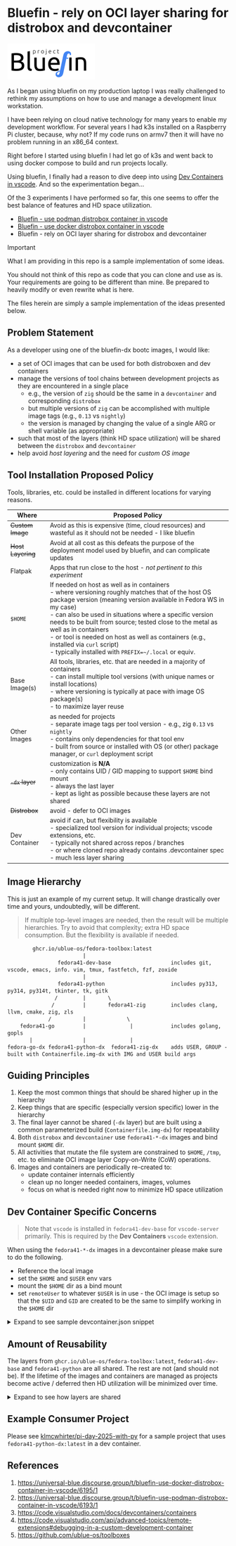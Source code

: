 # Bluefin - rely on OCI layer sharing for distrobox and devcontainer

 [![project bluefin](./docs/project-bluefin.svg)](https://projectbluefin.io/)

As I began using bluefin on my production laptop I was really challenged to rethink my assumptions on how to use and manage a development linux workstation.

I have been relying on cloud native technology for many years to enable my development workflow. For several years I had k3s installed on a Raspberry Pi cluster, because, why not? If my code runs on armv7 then it will have no problem running in an x86_64 context.

Right before I started using bluefin I had let go of k3s and went back to using docker compose to build and run projects locally.

Using bluefin, I finally had a reason to dive deep into using [Dev Containers in vscode](https://code.visualstudio.com/docs/devcontainers/containers). And so the experimentation began...

Of the 3 experiments I have performed so far, this one seems to offer the best balance of features and HD space utilization.

- [Bluefin - use podman distrobox container in vscode](https://universal-blue.discourse.group/t/bluefin-use-podman-distrobox-container-in-vscode/6193)
- [Bluefin - use docker distrobox container in vscode](https://universal-blue.discourse.group/t/bluefin-use-docker-distrobox-container-in-vscode/6195)
- Bluefin - rely on OCI layer sharing for distrobox and devcontainer

> [!IMPORTANT]
>
> What I am providing in this repo is a sample implementation of some ideas.
>
> You should not think of this repo as code that you can clone and use as is. Your requirements are going to be different than mine. Be prepared to heavily modify or even rewrite what is here.
>
> The files herein are simply a sample implementation of the ideas presented below.


## Problem Statement

As a developer using one of the bluefin-dx bootc images, I would like:

- a set of OCI images that can be used for both distroboxen and dev containers
- manage the versions of tool chains between development projects as they are encountered in a single place
	- e.g., the version of `zig` should be the same in a `devcontainer` and corresponding `distrobox`
	- but multiple versions of `zig` can be accomplished with multiple image tags (e.g., `0.13` vs `nightly`)
	- the version is managed by changing the value of a single ARG or shell variable (as appropriate)
- such that most of the layers (think HD space utilization) will be shared between the `distrobox` and `devcontainer`
- help avoid *host layering* and the need for *custom OS image*

## Tool Installation Proposed Policy
Tools, libraries, etc. could be installed in different locations for varying reasons.

| Where             | Proposed Policy |
| -- | --- |
| ~~Custom Image~~ | Avoid as this is expensive (time, cloud resources) and wasteful as it should not be needed - I like bluefin |
| ~~Host Layering~~ | Avoid at all cost as this defeats the purpose of the deployment model used by bluefin, and can complicate updates |
| Flatpak           | Apps that run close to the host - *not pertinent to this experiment* |
| `$HOME`           | If needed on host as well as in containers<br>- where versioning roughly matches that of the host OS package version (meaning version available in Fedora WS in my case)<br>- can also be used in situations where a specific version needs to be built from source; tested close to the metal as well as in containers<br>- or tool is needed on host as well as containers (e.g., installed via `curl` script)<br>- typically installed with `PREFIX=~/.local` or equiv. |
| Base Image(s)     | All tools, libraries, etc. that are needed in a majority of containers<br>- can install multiple tool versions (with unique names or install locations)<br>- where versioning is typically at pace with image OS package(s)<br>- to maximize layer reuse |
| Other Images      | as needed for projects<br>- separate image tags per tool version - e.g., zig `0.13` vs `nightly`<br>- contains only dependencies for that tool env<br>- built from source or installed with OS (or other) package manager, or `curl` deployment script |
| ~~`-dx` layer~~   | customization is **N/A**<br>- only contains UID / GID mapping to support `$HOME` bind mount<br>- always the last layer<br>- kept as light as possible because these layers are not shared |
| ~~Distrobox~~     | avoid - defer to OCI images |
| Dev Container     | avoid if can, but flexibility is available<br>- specialized tool version for individual projects; vscode extensions, etc.<br>  - typically not shared across repos / branches<br>- or where cloned repo already contains .devcontainer spec<br>- much less layer sharing |

## Image Hierarchy
This is just an example of my current setup. It will change drastically over time and yours, undoubtedly, will be different.

> If multiple top-level images are needed, then the result will be multiple hierarchies. Try to avoid that complexity; extra HD space consumption. But the flexibility is available if needed.

```
        ghcr.io/ublue-os/fedora-toolbox:latest
                        |
                fedora41-dev-base                   includes git, vscode, emacs, info. vim, tmux, fastfetch, fzf, zoxide
                        |
                fedora41-python                     includes py313, py314, py314t, tkinter, tk, gitk
               /        |       \
              /         |       fedora41-zig        includes clang, llvm, cmake, zig, zls
             /          |             \
    fedora41-go         |              |            includes golang, gopls
       |                |              |
fedora-go-dx fedora41-python-dx  fedora41-zig-dx    adds USER, GROUP - built with Containerfile.img-dx with IMG and USER build args
```

## Guiding Principles
1. Keep the most common things that should be shared higher up in the hierarchy
2. Keep things that are specific (especially version specific) lower in the hierarchy
3. The final layer cannot be shared (`-dx` layer) but are built using a common parameterized build (`Containerfile.img-dx`) for repeatability
4. Both `distrobox` and `devcontainer` use `fedora41-*-dx` images and bind mount `$HOME` dir.
5. All activities that mutate the file system are constrained to `$HOME`, `/tmp`, etc. to eliminate OCI image layer Copy-on-Write (CoW) operations.
6. Images and containers are periodically re-created to:
	- update container internals efficiently
	- clean up no longer needed containers, images, volumes
	- focus on what is needed right now to minimize HD space utilization

## Dev Container Specific Concerns
> Note that `vscode` is installed in `fedora41-dev-base` for `vscode-server` primarily. This is required by the **Dev Containers** `vscode` extension.

When using the `fedora41-*-dx` images in a devcontainer please make sure to do the following.

- Reference the local image
- set the `$HOME` and `$USER` env vars
- mount the `$HOME` dir as a bind mount
- set `remoteUser` to whatever `$USER` is in use - the OCI image is setup so that the `$UID` and `GID` are created to be the same to simplify working in the `$HOME` dir

<details>
<summary>Expand to see sample devcontainer.json snippet</summary>

```json
{
	"name": "my-devcontainer-project",
	"image": "fedora41-python-dx:latest",
	"containerEnv": {
		"HOME": "/var/home/klmcw",
		...
		"USER": "klmcw"
	},
	"mounts": [
		{
			"source": "/var/home/klmcw",
			"target": "/var/home/klmcw",
			"type": "bind"
		}
	],
  ...
  "remoteUser": "klmcw"
}
```

</details>


## Amount of Reusability

The layers from `ghcr.io/ublue-os/fedora-toolbox:latest`, `fedora41-dev-base` and `fedora41-python` are all shared. The rest are not (and should not be). If the lifetime of the images and containers are managed as projects become active / deferred then HD utilization will be minimized over time.

<details>
<summary>Expand to see how layers are shared</summary>

```
$ ./show_img_layers.sh 
#* ----------------------------------------------------------------------
vsc-pi-day-2025-with-py-661c447e34349d05dc28e2d4e1b224160b64e283dc0277ac1d54f3ef09e9608c-uid
#* ----------------------------------------------------------------------
[
  "sha256:0c2b6a377a20da8b9ac82b59bbbcfa9bd456c9b84d34e3061c7983dad7a8f099",
  "sha256:b98392206191c39eeef6b2ca6f190614835decc5d5e9ee1a14e9bcbe6602c6b9",
  "sha256:5751b81ae8667b954dc3c663aa797472e7e77bc46b640825069e0c86cde590ea",
  "sha256:7e9c868121fc600cbc22ba2f463dc97c4bf6b424486ac9d13b3a96efc62afae8",
  ---
  "sha256:20951a30ee757fa4c4c9ed674a0cd4e9fe5c714a1bacfba71f089e602771820d",
  "sha256:2a61b3c79f20e1dc7332ec35776e46760821e04a39193c6dd7feba4e2201f860",
  "sha256:66280f6f1726d1ca9b6e005e69ea3c7c6814e1b44fab140053fa83fd453f6d7a",
  "sha256:5f70bf18a086007016e948b04aed3b82103a36bea41755b6cddfaf10ace3c6ef"
]
#* ----------------------------------------------------------------------
fedora41-zig-dx
#* ----------------------------------------------------------------------
[
  "sha256:0c2b6a377a20da8b9ac82b59bbbcfa9bd456c9b84d34e3061c7983dad7a8f099",
  "sha256:b98392206191c39eeef6b2ca6f190614835decc5d5e9ee1a14e9bcbe6602c6b9",
  "sha256:5751b81ae8667b954dc3c663aa797472e7e77bc46b640825069e0c86cde590ea",
  "sha256:7e9c868121fc600cbc22ba2f463dc97c4bf6b424486ac9d13b3a96efc62afae8",
  ---
  "sha256:bae5826f4b9ecf759664926666fbffaf77fecd578bcff44dd068a22629e73947",
  "sha256:68537e08bc0cdd6af3e76c529f55c08022193926f8e2d58fe405909edbb06db9",
  "sha256:20951a30ee757fa4c4c9ed674a0cd4e9fe5c714a1bacfba71f089e602771820d",
  "sha256:53fed649be544c960f7e8081fe19f5847f9d799f11085daa2e0654049d2894c0",
  "sha256:6e4909f2a675d10605e7f69a27cc9180cbd0113d1f8a0d5bf720218decbd774c"
]
#* ----------------------------------------------------------------------
fedora41-go-dx
#* ----------------------------------------------------------------------
[
  "sha256:0c2b6a377a20da8b9ac82b59bbbcfa9bd456c9b84d34e3061c7983dad7a8f099",
  "sha256:b98392206191c39eeef6b2ca6f190614835decc5d5e9ee1a14e9bcbe6602c6b9",
  "sha256:5751b81ae8667b954dc3c663aa797472e7e77bc46b640825069e0c86cde590ea",
  "sha256:7e9c868121fc600cbc22ba2f463dc97c4bf6b424486ac9d13b3a96efc62afae8",
  ---
  "sha256:4ab09ae90712d28fabed751da22fd5add31db35f41a606eb94f7fb986aaadeaf",
  "sha256:a324f282ed39dcb7ebfb752d3daf5b601ed7101a93799e8f021b5ae607862e6b",
  "sha256:c66cce1c5801fcf1d6dffc57c63969a9d8638ac2bed6283e13a962465867bbfc",
  "sha256:9cbf655016ac3a4a54621b064257b45f1452048fd468cbd58eb3d8e1f1a48218"
]
#* ----------------------------------------------------------------------
fedora41-python-dx
#* ----------------------------------------------------------------------
[
  "sha256:0c2b6a377a20da8b9ac82b59bbbcfa9bd456c9b84d34e3061c7983dad7a8f099",
  "sha256:b98392206191c39eeef6b2ca6f190614835decc5d5e9ee1a14e9bcbe6602c6b9",
  "sha256:5751b81ae8667b954dc3c663aa797472e7e77bc46b640825069e0c86cde590ea",
  "sha256:7e9c868121fc600cbc22ba2f463dc97c4bf6b424486ac9d13b3a96efc62afae8",
  ---
  "sha256:20951a30ee757fa4c4c9ed674a0cd4e9fe5c714a1bacfba71f089e602771820d",
  "sha256:2a61b3c79f20e1dc7332ec35776e46760821e04a39193c6dd7feba4e2201f860",
  "sha256:66280f6f1726d1ca9b6e005e69ea3c7c6814e1b44fab140053fa83fd453f6d7a"
]
```
</details>

## Example Consumer Project

Please see [klmcwhirter/pi-day-2025-with-py](https://github.com/klmcwhirter/pi-day-2025-with-py) for a sample project that uses `fedora41-python-dx:latest` in a dev container.

## References
1. https://universal-blue.discourse.group/t/bluefin-use-docker-distrobox-container-in-vscode/6195/1
2. https://universal-blue.discourse.group/t/bluefin-use-podman-distrobox-container-in-vscode/6193/1
3. https://code.visualstudio.com/docs/devcontainers/containers
4. https://code.visualstudio.com/api/advanced-topics/remote-extensions#debugging-in-a-custom-development-container
5. https://github.com/ublue-os/toolboxes
